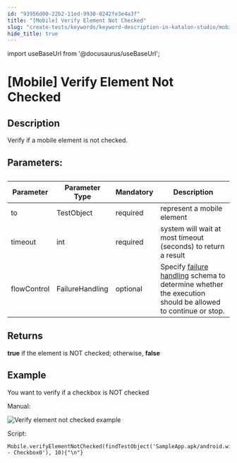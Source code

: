 ```yaml
---
id: "93956d00-22b2-11ed-9930-0242fe3e4a3f"
title: "[Mobile] Verify Element Not Checked"
slug: "create-tests/keywords/keyword-description-in-katalon-studio/mobile-keywords/mobile-verify-element-not-checked"
hide_title: true
---
```

import useBaseUrl from '@docusaurus/useBaseUrl';


# <a id="id_0" class="anchor_top_offset"/><a id="ariaid-title1" class="anchor_top_offset"/>[Mobile] Verify Element Not Checked


## <a id="id_0__id_1" class="anchor_top_offset"/>Description

              
<p xmlns="http://www.w3.org/1999/xhtml" className="p">Verify if a mobile element is not checked.  </p> 
      

## <a id="id_0__id_2" class="anchor_top_offset"/>Parameters:  

              
<table xmlns="http://www.w3.org/1999/xhtml" className="table anchor_top_offset" id="id_0__cbefb5cd-04da-4de8-9a01-55d482b11ab3"><caption /><thead className="thead"><tr className><th className="entry anchor_top_offset" id="id_0__cbefb5cd-04da-4de8-9a01-55d482b11ab3__entry__1">Parameter</th><th className="entry anchor_top_offset" id="id_0__cbefb5cd-04da-4de8-9a01-55d482b11ab3__entry__2">Parameter Type</th><th className="entry anchor_top_offset" id="id_0__cbefb5cd-04da-4de8-9a01-55d482b11ab3__entry__3">Mandatory</th><th className="entry anchor_top_offset" id="id_0__cbefb5cd-04da-4de8-9a01-55d482b11ab3__entry__4">Description</th></tr></thead><tbody className="tbody"><tr className><td className="entry" headers="id_0__cbefb5cd-04da-4de8-9a01-55d482b11ab3__entry__1 id_0__cbefb5cd-04da-4de8-9a01-55d482b11ab3__entry__2 id_0__cbefb5cd-04da-4de8-9a01-55d482b11ab3__entry__3 id_0__cbefb5cd-04da-4de8-9a01-55d482b11ab3__entry__4 ">to</td><td className="entry" headers="id_0__cbefb5cd-04da-4de8-9a01-55d482b11ab3__entry__1 id_0__cbefb5cd-04da-4de8-9a01-55d482b11ab3__entry__2 id_0__cbefb5cd-04da-4de8-9a01-55d482b11ab3__entry__3 id_0__cbefb5cd-04da-4de8-9a01-55d482b11ab3__entry__4 ">TestObject</td><td className="entry" headers="id_0__cbefb5cd-04da-4de8-9a01-55d482b11ab3__entry__1 id_0__cbefb5cd-04da-4de8-9a01-55d482b11ab3__entry__2 id_0__cbefb5cd-04da-4de8-9a01-55d482b11ab3__entry__3 id_0__cbefb5cd-04da-4de8-9a01-55d482b11ab3__entry__4 ">required</td><td className="entry" headers="id_0__cbefb5cd-04da-4de8-9a01-55d482b11ab3__entry__1 id_0__cbefb5cd-04da-4de8-9a01-55d482b11ab3__entry__2 id_0__cbefb5cd-04da-4de8-9a01-55d482b11ab3__entry__3 id_0__cbefb5cd-04da-4de8-9a01-55d482b11ab3__entry__4 ">represent a mobile element</td></tr><tr className><td className="entry" headers="id_0__cbefb5cd-04da-4de8-9a01-55d482b11ab3__entry__1 id_0__cbefb5cd-04da-4de8-9a01-55d482b11ab3__entry__2 id_0__cbefb5cd-04da-4de8-9a01-55d482b11ab3__entry__3 id_0__cbefb5cd-04da-4de8-9a01-55d482b11ab3__entry__4 ">timeout</td><td className="entry" headers="id_0__cbefb5cd-04da-4de8-9a01-55d482b11ab3__entry__1 id_0__cbefb5cd-04da-4de8-9a01-55d482b11ab3__entry__2 id_0__cbefb5cd-04da-4de8-9a01-55d482b11ab3__entry__3 id_0__cbefb5cd-04da-4de8-9a01-55d482b11ab3__entry__4 ">int</td><td className="entry" headers="id_0__cbefb5cd-04da-4de8-9a01-55d482b11ab3__entry__1 id_0__cbefb5cd-04da-4de8-9a01-55d482b11ab3__entry__2 id_0__cbefb5cd-04da-4de8-9a01-55d482b11ab3__entry__3 id_0__cbefb5cd-04da-4de8-9a01-55d482b11ab3__entry__4 ">required</td><td className="entry" headers="id_0__cbefb5cd-04da-4de8-9a01-55d482b11ab3__entry__1 id_0__cbefb5cd-04da-4de8-9a01-55d482b11ab3__entry__2 id_0__cbefb5cd-04da-4de8-9a01-55d482b11ab3__entry__3 id_0__cbefb5cd-04da-4de8-9a01-55d482b11ab3__entry__4 ">system will wait at most timeout (seconds) to return a         result</td></tr><tr className><td className="entry" headers="id_0__cbefb5cd-04da-4de8-9a01-55d482b11ab3__entry__1 id_0__cbefb5cd-04da-4de8-9a01-55d482b11ab3__entry__2 id_0__cbefb5cd-04da-4de8-9a01-55d482b11ab3__entry__3 id_0__cbefb5cd-04da-4de8-9a01-55d482b11ab3__entry__4 ">flowControl</td><td className="entry" headers="id_0__cbefb5cd-04da-4de8-9a01-55d482b11ab3__entry__1 id_0__cbefb5cd-04da-4de8-9a01-55d482b11ab3__entry__2 id_0__cbefb5cd-04da-4de8-9a01-55d482b11ab3__entry__3 id_0__cbefb5cd-04da-4de8-9a01-55d482b11ab3__entry__4 ">FailureHandling</td><td className="entry" headers="id_0__cbefb5cd-04da-4de8-9a01-55d482b11ab3__entry__1 id_0__cbefb5cd-04da-4de8-9a01-55d482b11ab3__entry__2 id_0__cbefb5cd-04da-4de8-9a01-55d482b11ab3__entry__3 id_0__cbefb5cd-04da-4de8-9a01-55d482b11ab3__entry__4 ">optional</td><td className="entry" headers="id_0__cbefb5cd-04da-4de8-9a01-55d482b11ab3__entry__1 id_0__cbefb5cd-04da-4de8-9a01-55d482b11ab3__entry__2 id_0__cbefb5cd-04da-4de8-9a01-55d482b11ab3__entry__3 id_0__cbefb5cd-04da-4de8-9a01-55d482b11ab3__entry__4 ">Specify <a className="xref" href="/docs/maintain/configure-failure-handling-settings-in-katalon-studio">failure handling</a> schema to         determine whether the execution should be allowed to continue or         stop.</td></tr></tbody></table> 
      

## <a id="id_0__id_3" class="anchor_top_offset"/>Returns

              
<p xmlns="http://www.w3.org/1999/xhtml" className="p">   <strong className="ph b">true</strong> if the element is NOT checked; otherwise,   <strong className="ph b">false</strong> </p> 
      

## <a id="id_0__id_4" class="anchor_top_offset"/>Example

              
<p xmlns="http://www.w3.org/1999/xhtml" className="p">You want to verify if a checkbox is NOT checked </p> 
      
<p xmlns="http://www.w3.org/1999/xhtml" className="p">Manual: </p> 
      
<p xmlns="http://www.w3.org/1999/xhtml" className="p">   <img className="image" src={useBaseUrl("/9394a9b0-22b2-11ed-9930-0242fe3e4a3f.png")} alt="Verify element not checked example" /></p> 
      
<p xmlns="http://www.w3.org/1999/xhtml" className="p">Script:</p> 
              
<pre xmlns="http://www.w3.org/1999/xhtml" className="pre codeblock"><code>Mobile.verifyElementNotChecked(findTestObject('SampleApp.apk/android.widget.CheckBox - Checkbox0'), 10){"\n"}</code></pre> 
            
